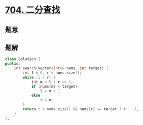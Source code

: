 #  [704. 二分查找](https://leetcode.cn/problems/binary-search/)

## 题意



## 题解



```c++
class Solution {
public:
    int search(vector<int>& nums, int target) {
        int l = 0, r = nums.size();
        while (l < r) {
            int m = l + r >> 1;
            if (nums[m] < target)
                l = m + 1;
            else
                r = m;
        }
        return r < nums.size() && nums[r] == target ? r : -1;
    }
};
```



```python3

```

